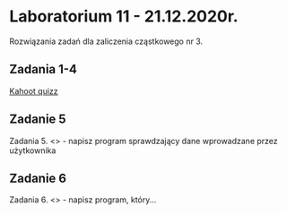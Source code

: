# Laboratorium 11 - 21.12.2020r.

Rozwiązania zadań dla zaliczenia cząstkowego nr 3.

## Zadania 1-4
[Kahoot quizz](https://kahoot.it/challenge/06860691?challenge-id=459c69ba-0699-474d-ae7d-12916780bd23_1608423553415)

## Zadanie 5
Zadania 5. <> - napisz program sprawdzający dane wprowadzane przez użytkownika

## Zadanie 6
Zadania 6. <> - napisz program, który...